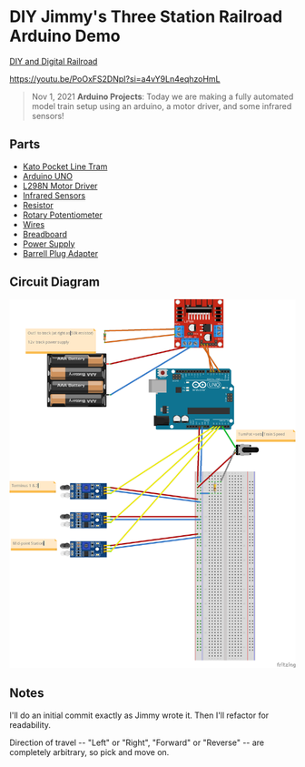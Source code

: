 # DIY Jimmy's Three Station Railroad Arduino Demo

[DIY and Digital Railroad](https://www.diyanddigitalrr.com/)

https://youtu.be/PoOxFS2DNpI?si=a4vY9Ln4eqhzoHmL

> Nov 1, 2021  **Arduino Projects**: Today we are making a fully automated model train setup using an arduino, a motor driver, and some infrared sensors!

## Parts

* [Kato Pocket Line Tram](https://shorturl.at/hkKVY)
* [Arduino UNO](https://amzn.to/3jTbDJ4)
* [L298N Motor Driver](https://amzn.to/3EuMgVJ)
* [Infrared Sensors](https://amzn.to/3nIqsPD)
* [Resistor](https://amzn.to/3CBtPxS)
* [Rotary Potentiometer](https://amzn.to/3mwkIZN)
* [Wires](https://amzn.to/3GwYFtY)
* [Breadboard](https://amzn.to/3w0KIjg)
* [Power Supply](https://amzn.to/3jSOkPx)
* [Barrell Plug Adapter](https://amzn.to/31j3Iya)

## Circuit Diagram

![Circut Diagram/Schematic](./docs/images/Wiring-Diagram-Fritzing.png)

## Notes

I'll do an initial commit exactly as Jimmy wrote it. Then I'll refactor for readability.

Direction of travel -- "Left" or "Right", "Forward" or "Reverse" -- are completely arbitrary, so pick and move on.
